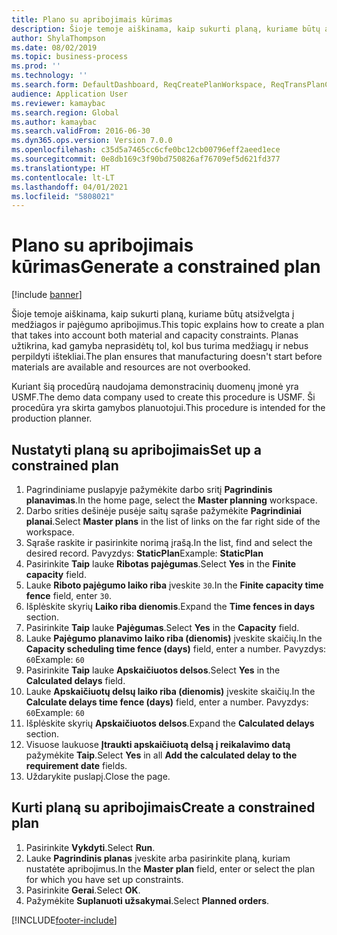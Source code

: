 ```yaml
---
title: Plano su apribojimais kūrimas
description: Šioje temoje aiškinama, kaip sukurti planą, kuriame būtų atsižvelgta į medžiagos ir pajėgumo apribojimus.
author: ShylaThompson
ms.date: 08/02/2019
ms.topic: business-process
ms.prod: ''
ms.technology: ''
ms.search.form: DefaultDashboard, ReqCreatePlanWorkspace, ReqTransPlanCard, ReqPlanSched
audience: Application User
ms.reviewer: kamaybac
ms.search.region: Global
ms.author: kamaybac
ms.search.validFrom: 2016-06-30
ms.dyn365.ops.version: Version 7.0.0
ms.openlocfilehash: c35d5a7465cc6cfe0bc12cb00796eff2aeed1ece
ms.sourcegitcommit: 0e8db169c3f90bd750826af76709ef5d621fd377
ms.translationtype: HT
ms.contentlocale: lt-LT
ms.lasthandoff: 04/01/2021
ms.locfileid: "5808021"
---
```

# <a name="generate-a-constrained-plan"></a><span data-ttu-id="10f2b-103">Plano su apribojimais kūrimas</span><span class="sxs-lookup"><span data-stu-id="10f2b-103">Generate a constrained plan</span></span>

[!include [banner](../../includes/banner.md)]

<span data-ttu-id="10f2b-104">Šioje temoje aiškinama, kaip sukurti planą, kuriame būtų atsižvelgta į medžiagos ir pajėgumo apribojimus.</span><span class="sxs-lookup"><span data-stu-id="10f2b-104">This topic explains how to create a plan that takes into account both material and capacity constraints.</span></span> <span data-ttu-id="10f2b-105">Planas užtikrina, kad gamyba neprasidėtų tol, kol bus turima medžiagų ir nebus perpildyti ištekliai.</span><span class="sxs-lookup"><span data-stu-id="10f2b-105">The plan ensures that manufacturing doesn't start before materials are available and resources are not overbooked.</span></span> 

<span data-ttu-id="10f2b-106">Kuriant šią procedūrą naudojama demonstracinių duomenų įmonė yra USMF.</span><span class="sxs-lookup"><span data-stu-id="10f2b-106">The demo data company used to create this procedure is USMF.</span></span> <span data-ttu-id="10f2b-107">Ši procedūra yra skirta gamybos planuotojui.</span><span class="sxs-lookup"><span data-stu-id="10f2b-107">This procedure is intended for the production planner.</span></span>


## <a name="set-up-a-constrained-plan"></a><span data-ttu-id="10f2b-108">Nustatyti planą su apribojimais</span><span class="sxs-lookup"><span data-stu-id="10f2b-108">Set up a constrained plan</span></span>
1. <span data-ttu-id="10f2b-109">Pagrindiniame puslapyje pažymėkite darbo sritį **Pagrindinis planavimas**.</span><span class="sxs-lookup"><span data-stu-id="10f2b-109">In the home page, select the **Master planning** workspace.</span></span>
2. <span data-ttu-id="10f2b-110">Darbo srities dešinėje pusėje saitų sąraše pažymėkite **Pagrindiniai planai**.</span><span class="sxs-lookup"><span data-stu-id="10f2b-110">Select **Master plans** in the list of links on the far right side of the workspace.</span></span>
3. <span data-ttu-id="10f2b-111">Sąraše raskite ir pasirinkite norimą įrašą.</span><span class="sxs-lookup"><span data-stu-id="10f2b-111">In the list, find and select the desired record.</span></span> <span data-ttu-id="10f2b-112">Pavyzdys: **StaticPlan**</span><span class="sxs-lookup"><span data-stu-id="10f2b-112">Example: **StaticPlan**</span></span>  
4. <span data-ttu-id="10f2b-113">Pasirinkite **Taip** lauke **Ribotas pajėgumas**.</span><span class="sxs-lookup"><span data-stu-id="10f2b-113">Select **Yes** in the **Finite capacity** field.</span></span>
5. <span data-ttu-id="10f2b-114">Lauke **Riboto pajėgumo laiko riba** įveskite `30`.</span><span class="sxs-lookup"><span data-stu-id="10f2b-114">In the **Finite capacity time fence** field, enter `30`.</span></span>
6. <span data-ttu-id="10f2b-115">Išplėskite skyrių **Laiko riba dienomis**.</span><span class="sxs-lookup"><span data-stu-id="10f2b-115">Expand the **Time fences in days** section.</span></span>
7. <span data-ttu-id="10f2b-116">Pasirinkite **Taip** lauke **Pajėgumas**.</span><span class="sxs-lookup"><span data-stu-id="10f2b-116">Select **Yes** in the **Capacity** field.</span></span>
8. <span data-ttu-id="10f2b-117">Lauke **Pajėgumo planavimo laiko riba (dienomis)** įveskite skaičių.</span><span class="sxs-lookup"><span data-stu-id="10f2b-117">In the **Capacity scheduling time fence (days)** field, enter a number.</span></span> <span data-ttu-id="10f2b-118">Pavyzdys: `60`</span><span class="sxs-lookup"><span data-stu-id="10f2b-118">Example: `60`</span></span>  
9. <span data-ttu-id="10f2b-119">Pasirinkite **Taip** lauke **Apskaičiuotos delsos**.</span><span class="sxs-lookup"><span data-stu-id="10f2b-119">Select **Yes** in the **Calculated delays** field.</span></span>
10. <span data-ttu-id="10f2b-120">Lauke **Apskaičiuotų delsų laiko riba (dienomis)** įveskite skaičių.</span><span class="sxs-lookup"><span data-stu-id="10f2b-120">In the **Calculate delays time fence (days)** field, enter a number.</span></span> <span data-ttu-id="10f2b-121">Pavyzdys: `60`</span><span class="sxs-lookup"><span data-stu-id="10f2b-121">Example: `60`</span></span> 
11. <span data-ttu-id="10f2b-122">Išplėskite skyrių **Apskaičiuotos delsos**.</span><span class="sxs-lookup"><span data-stu-id="10f2b-122">Expand the **Calculated delays** section.</span></span>
12. <span data-ttu-id="10f2b-123">Visuose laukuose **Įtraukti apskaičiuotą delsą į reikalavimo datą** pažymėkite **Taip**.</span><span class="sxs-lookup"><span data-stu-id="10f2b-123">Select **Yes** in all **Add the calculated delay to the requirement date** fields.</span></span>
13. <span data-ttu-id="10f2b-124">Uždarykite puslapį.</span><span class="sxs-lookup"><span data-stu-id="10f2b-124">Close the page.</span></span>

## <a name="create-a-constrained-plan"></a><span data-ttu-id="10f2b-125">Kurti planą su apribojimais</span><span class="sxs-lookup"><span data-stu-id="10f2b-125">Create a constrained plan</span></span>
1. <span data-ttu-id="10f2b-126">Pasirinkite **Vykdyti**.</span><span class="sxs-lookup"><span data-stu-id="10f2b-126">Select **Run**.</span></span>
2. <span data-ttu-id="10f2b-127">Lauke **Pagrindinis planas** įveskite arba pasirinkite planą, kuriam nustatėte apribojimus.</span><span class="sxs-lookup"><span data-stu-id="10f2b-127">In the **Master plan** field, enter or select the plan for which you have set up constraints.</span></span>  
3. <span data-ttu-id="10f2b-128">Pasirinkite **Gerai**.</span><span class="sxs-lookup"><span data-stu-id="10f2b-128">Select **OK**.</span></span>
4. <span data-ttu-id="10f2b-129">Pažymėkite **Suplanuoti užsakymai**.</span><span class="sxs-lookup"><span data-stu-id="10f2b-129">Select **Planned orders**.</span></span>



[!INCLUDE[footer-include](../../../includes/footer-banner.md)]